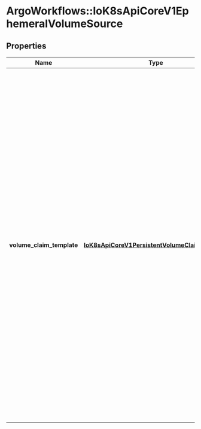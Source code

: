 # ArgoWorkflows::IoK8sApiCoreV1EphemeralVolumeSource

## Properties
Name | Type | Description | Notes
------------ | ------------- | ------------- | -------------
**volume_claim_template** | [**IoK8sApiCoreV1PersistentVolumeClaimTemplate**](IoK8sApiCoreV1PersistentVolumeClaimTemplate.md) | Will be used to create a stand-alone PVC to provision the volume. The pod in which this EphemeralVolumeSource is embedded will be the owner of the PVC, i.e. the PVC will be deleted together with the pod.  The name of the PVC will be &#x60;&lt;pod name&gt;-&lt;volume name&gt;&#x60; where &#x60;&lt;volume name&gt;&#x60; is the name from the &#x60;PodSpec.Volumes&#x60; array entry. Pod validation will reject the pod if the concatenated name is not valid for a PVC (for example, too long).  An existing PVC with that name that is not owned by the pod will *not* be used for the pod to avoid using an unrelated volume by mistake. Starting the pod is then blocked until the unrelated PVC is removed. If such a pre-created PVC is meant to be used by the pod, the PVC has to updated with an owner reference to the pod once the pod exists. Normally this should not be necessary, but it may be useful when manually reconstructing a broken cluster.  This field is read-only and no changes will be made by Kubernetes to the PVC after it has been created.  Required, must not be nil. | [optional] 


